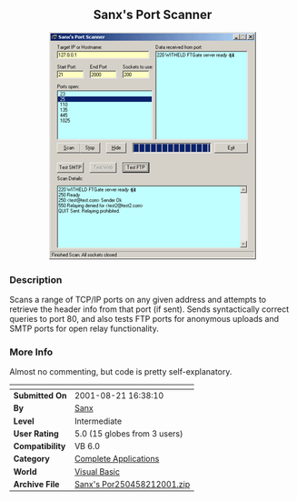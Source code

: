 ﻿<div align="center">

## Sanx's Port Scanner

<img src="PIC20018211150169266.gif">
</div>

### Description

Scans a range of TCP/IP ports on any given address and attempts to retrieve the header info from that port (if sent). Sends syntactically correct queries to port 80, and also tests FTP ports for anonymous uploads and SMTP ports for open relay functionality.
 
### More Info
 
Almost no commenting, but code is pretty self-explanatory.


<span>             |<span>
---                |---
**Submitted On**   |2001-08-21 16:38:10
**By**             |[Sanx](https://github.com/Planet-Source-Code/PSCIndex/blob/master/ByAuthor/sanx.md)
**Level**          |Intermediate
**User Rating**    |5.0 (15 globes from 3 users)
**Compatibility**  |VB 6\.0
**Category**       |[Complete Applications](https://github.com/Planet-Source-Code/PSCIndex/blob/master/ByCategory/complete-applications__1-27.md)
**World**          |[Visual Basic](https://github.com/Planet-Source-Code/PSCIndex/blob/master/ByWorld/visual-basic.md)
**Archive File**   |[Sanx's Por250458212001\.zip](https://github.com/Planet-Source-Code/sanx-sanx-s-port-scanner__1-26442/archive/master.zip)








